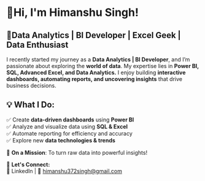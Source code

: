 # 👋Hi, I'm Himanshu Singh!  
## 🔹Data Analytics | BI Developer | Excel Geek | Data Enthusiast

I recently started my journey as a **Data Analytics | BI Developer**, and I’m passionate about exploring the **world of data**. My expertise lies in **Power BI, SQL, Advanced Excel, and Data Analytics.** I enjoy building **interactive dashboards, automating reports, and uncovering insights** that drive business decisions.

## 💡 What I Do:
✅ Create **data-driven dashboards** using **Power BI**  
✅ Analyze and visualize data using **SQL & Excel**  
✅ Automate reporting for efficiency and accuracy  
✅ Explore new **data technologies & trends**

🚀 **On a Mission**: To turn raw data into powerful insights!

📌 **Let's Connect:**  
🔗 LinkedIn | 📧 himanshu372singh@gmail.com
